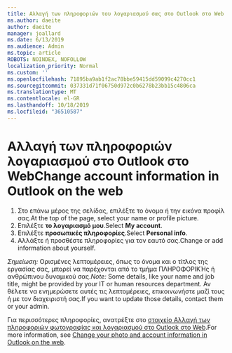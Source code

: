 ```yaml
---
title: Αλλαγή των πληροφοριών του λογαριασμού σας στο Outlook στο Web
ms.author: daeite
author: daeite
manager: joallard
ms.date: 6/13/2019
ms.audience: Admin
ms.topic: article
ROBOTS: NOINDEX, NOFOLLOW
localization_priority: Normal
ms.custom: ''
ms.openlocfilehash: 71895ba9ab1f2ac78bbe59415dd59099c4270cc1
ms.sourcegitcommit: 037331d71f06750d972c0b6278b23bb15c4806ca
ms.translationtype: MT
ms.contentlocale: el-GR
ms.lasthandoff: 10/18/2019
ms.locfileid: "36510587"
---
```

# <a name="change-account-information-in-outlook-on-the-web"></a><span data-ttu-id="0c7fc-102">Αλλαγή των πληροφοριών λογαριασμού στο Outlook στο Web</span><span class="sxs-lookup"><span data-stu-id="0c7fc-102">Change account information in Outlook on the web</span></span>

1. <span data-ttu-id="0c7fc-103">Στο επάνω μέρος της σελίδας, επιλέξτε το όνομα ή την εικόνα προφίλ σας.</span><span class="sxs-lookup"><span data-stu-id="0c7fc-103">At the top of the page, select your name or profile picture.</span></span>
1. <span data-ttu-id="0c7fc-104">Επιλέξτε **το λογαριασμό μου**.</span><span class="sxs-lookup"><span data-stu-id="0c7fc-104">Select **My account**.</span></span>
1. <span data-ttu-id="0c7fc-105">Επιλέξτε **προσωπικές πληροφορίες**.</span><span class="sxs-lookup"><span data-stu-id="0c7fc-105">Select **Personal info**.</span></span>
1. <span data-ttu-id="0c7fc-106">Αλλάξτε ή προσθέστε πληροφορίες για τον εαυτό σας.</span><span class="sxs-lookup"><span data-stu-id="0c7fc-106">Change or add information about yourself.</span></span>

<span data-ttu-id="0c7fc-107">*Σημείωση:* Ορισμένες λεπτομέρειες, όπως το όνομα και ο τίτλος της εργασίας σας, μπορεί να παρέχονται από το τμήμα ΠΛΗΡΟΦΟΡΙΚΉς ή ανθρώπινου δυναμικού σας.</span><span class="sxs-lookup"><span data-stu-id="0c7fc-107">*Note:* Some details, like your name and job title, might be provided by your IT or human resources department.</span></span> <span data-ttu-id="0c7fc-108">Αν θέλετε να ενημερώσετε αυτές τις λεπτομέρειες, επικοινωνήστε μαζί τους ή με τον διαχειριστή σας.</span><span class="sxs-lookup"><span data-stu-id="0c7fc-108">If you want to update those details, contact them or your admin.</span></span>

<span data-ttu-id="0c7fc-109">Για περισσότερες πληροφορίες, ανατρέξτε στο [στοιχείο Αλλαγή των πληροφοριών φωτογραφίας και λογαριασμού στο Outlook στο Web](https://support.office.com/article/b2dbb289-851d-4bed-93c3-3e136f5659ec).</span><span class="sxs-lookup"><span data-stu-id="0c7fc-109">For more information, see [Change your photo and account information in Outlook on the web](https://support.office.com/article/b2dbb289-851d-4bed-93c3-3e136f5659ec).</span></span>